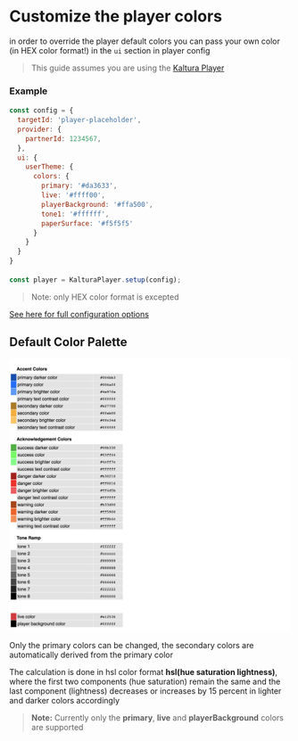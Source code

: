 
# Customize the player colors

in order to override the player default colors you can pass your own color (in HEX color format!) in the `ui` section in player config

> This guide assumes you are using the [Kaltura Player]

[kaltura player]: https://github.com/kaltura/kaltura-player-js/

### Example
```js
const config = {
  targetId: 'player-placeholder',
  provider: {
    partnerId: 1234567,
  },
  ui: {
    userTheme: {
      colors: {
        primary: '#da3633',
        live: '#ffff00',
        playerBackground: '#ffa500',
        tone1: '#ffffff',
        paperSurface: '#f5f5f5'
      }
    }
  }
}

const player = KalturaPlayer.setup(config);
```
> Note: only HEX color format is excepted

[See here for full configuration options](https://github.com/kaltura/playkit-js-ui/tree/master/flow-typed/types/user-theme.js)

## Default Color Palette

![](images/color-palette.png)

Only the primary colors can be changed, the secondary colors are automatically derived from the primary color

The calculation is done in hsl color format **hsl(hue saturation lightness)**, where the first two components (hue saturation) remain the same and the last component (lightness) decreases or increases by 15 percent in lighter and darker colors accordingly


> **Note:** Currently only the **primary**, **live** and **playerBackground** colors are supported
